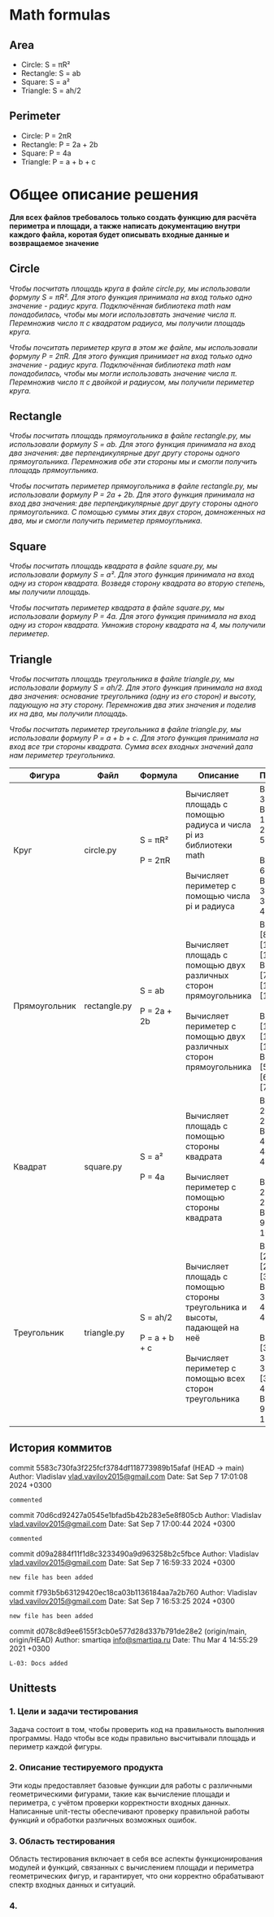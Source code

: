 # Math formulas
## Area
- Circle: S = πR²
- Rectangle: S = ab
- Square: S = a²
- Triangle: S = ah/2

## Perimeter
- Circle: P = 2πR
- Rectangle: P = 2a + 2b
- Square: P = 4a
- Triangle: P = a + b + c

# Общее описание решения
**Для всех файлов требовалось только создать функцию для расчёта периметра и площади, а также написать документацию внутри каждого файла, коротая будет описывать входные данные и возвращаемое значение**
## Circle
*Чтобы посчитать площадь круга в файле circle.py, мы использовали формулу S = πR². Для этого функция принимала на вход только одно значение - радиус круга. Подключённая библиотека math нам понадобилась, чтобы мы моги использовтать значение числа π. Перемножив число π с квадратом радиуса, мы получили площадь круга.*

*Чтобы почситать периметер круга в этом же файле, мы использовали формулу P = 2πR. Для этого функция принимает на вход только одно значение - радиус круга. Подключённая библиотека math нам понадобилась, чтобы мы могли использовать значение числа π. Перемножив число π с двойкой и радиусом, мы получили периметер круга.*
## Rectangle
*Чтобы посчитать площадь прямоугольника в файле rectangle.py, мы использовали формулу S = ab. Для этого функция принимала на вход два значения: две перпендикулярные друг другу стороны одного прямоугольника. Перемножив обе эти стороны мы и смогли получить площадь прямоугльника.*

*Чтобы посчитать периметер прямоугольника в файле rectangle.py, мы использовали формулу P = 2a + 2b. Для этого функция принимала на вход два значения: две перпендикулярные друг другу стороны одного прямоугольника. С помощью суммы этих двух сторон, домноженных на два, мы и смогли получить периметер прямоугльника.*
## Square
*Чтобы посчитать площадь квадрата в файле square.py, мы использовали формулу S = a². Для этого функция принимала на вход одну из сторон квадрата. Возведя сторону квадрата во вторую степень, мы получили площадь.*

*Чтобы посчитать периметер квадрата в файле square.py, мы использовали формулу P = 4a. Для этого функция принимала на вход одну из сторон квадрата. Умножив сторону квадрата на 4, мы получили периметер.*
## Triangle
*Чтобы посчитать площадь треугольника в файле triangle.py, мы использовали формулу S = ah/2. Для этого функция принимала на вход два значения: основание треугольника (одну из его сторон) и высоту, падующую на эту сторону. Перемножив два этих значения и поделив их на два, мы получили площадь.*

*Чтобы посчитать периметер треугольника в файле triangle.py, мы использовали формулу P = a + b + c. Для этого функция принимала на вход все три стороны квадрата. Сумма всех входных значений дала нам периметер треугольника.*

| Фигура        | Файл         | Формула                            | Описание                                                                                                                                      | Пример                                                                                                                                      |
|---------------|--------------|------------------------------------|-----------------------------------------------------------------------------------------------------------------------------------------------|---------------------------------------------------------------------------------------------------------------------------------------------|
| Круг          | circle.py    | S = πR²<br/><br/>P = 2πR           | Вычисляет площадь с помощью радиуса и числа pi из библиотеки math<br/><br/>Вычисляет периметер с помощью числа pi и радиуса                   | Вход: 2 3 4 <br/> Выход: 12,57  28,27 50,27 <br/> <br/>Вход: 5 6 7<br/>Выход: 31,42 37,7 43,98                                              |
| Прямоугольник | rectangle.py | S = ab<br/> <br/> P = 2a + 2b      | Вычисляет площадь с помощью двух различных сторон прямоугольника<br/> <br/>Вычисляет периметер с помощью двух различных сторон прямоугольника | Вход: [8, 9] [10, 11] [12, 13] <br/> Выход: [72] [110] [156] <br/> <br/> Вход: [14, 15] [16, 17] [18, 19] <br/> Выход: [58] [66] [74]       |
| Квадрат       | square.py    | S = a² <br/> <br/> P = 4a          | Вычисляет площадь с помощью стороны квадрата <br/> <br/> Вычисляет периметер с помощью стороны квадрата                                       | Вход: 20 21 22 <br/> Выход: 400 441 484 <br/> <br/> Вход: 23 24 25 <br/> Выход: 92 96 100                                                   |
| Треугольник   | triangle.py  | S = ah/2 <br/> <br/> P = a + b + c | Вычисляет площадь с помощью стороны треугольника и высоты, падающей на неё <br/> <br/> Вычисляет периметер с помощью всех сторон треугольника | Вход: [27, 26] [29, 28] [31, 30] <br/> Выход: 351 406 465 <br/>  <br/> Вход: [32, 33, 34] [35, 36, 37] [38, 39, 40] <br/> Выход: 99 108 117 |

## История коммитов

commit 5583c730fa3f225fcf3784df118773989b15afaf (HEAD -> main)
Author: Vladislav <vlad.vavilov2015@gmail.com>
Date:   Sat Sep 7 17:01:08 2024 +0300

    commented

commit 70d6cd92427a0545e1bfad5b42b283e5e8f805cb
Author: Vladislav <vlad.vavilov2015@gmail.com>
Date:   Sat Sep 7 17:00:44 2024 +0300

    commented

commit d09a2884f11f1d8c3233490a9d963258b2c5fbce
Author: Vladislav <vlad.vavilov2015@gmail.com>
Date:   Sat Sep 7 16:59:33 2024 +0300

    new file has been added

commit f793b5b63129420ec18ca03b1136184aa7a2b760
Author: Vladislav <vlad.vavilov2015@gmail.com>
Date:   Sat Sep 7 16:53:25 2024 +0300

    new file has been added

commit d078c8d9ee6155f3cb0e577d28d337b791de28e2 (origin/main, origin/HEAD)
Author: smartiqa <info@smartiqa.ru>
Date:   Thu Mar 4 14:55:29 2021 +0300

    L-03: Docs added


## Unittests
### 1. Цели и задачи тестирования
Задача состоит в том, чтобы проверить код на правильность выполнния программы. Надо чтобы все коды правильно высчитывали площадь и периметр каждой фигуры.
### 2. Описание тестируемого продукта
Эти коды предоставляет базовые функции для работы с различными геометрическими фигурами, такие как вычисление площади и периметра, с учётом проверки корректности входных данных. Написанные unit-тесты обеспечивают проверку правильной работы функций и обработки различных возможных ошибок.
### 3. Область тестирования
Область тестирования включает в себя все аспекты функционирования модулей и функций, связанных с вычислением площади и периметра геометрических фигур, и гарантирует, что они корректно обрабатывают спектр входных данных и ситуаций.
### 4. 